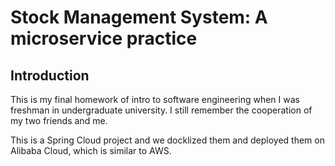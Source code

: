 # Stock Management System: A microservice practice

## Introduction

This is my final homework of intro to software engineering
when I was freshman in undergraduate university. I still
remember the cooperation of my two friends and me.

This is a Spring Cloud project and we docklized them and
deployed them on Alibaba Cloud, which is similar to AWS.
